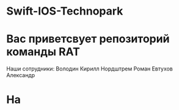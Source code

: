 # Swift-IOS-Technopark

# Вас приветсвует репозиторий команды RAT
Наши сотрудники:
                Володин Кирилл
                Нордштрем Роман
                Евтухов Александр
# На

